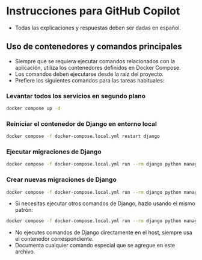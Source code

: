 # Instrucciones para GitHub Copilot

- Todas las explicaciones y respuestas deben ser dadas en español.

## Uso de contenedores y comandos principales

- Siempre que se requiera ejecutar comandos relacionados con la aplicación, utiliza los contenedores definidos en Docker Compose.
- Los comandos deben ejecutarse desde la raíz del proyecto.
- Prefiere los siguientes comandos para las tareas habituales:

### Levantar todos los servicios en segundo plano
```sh
docker compose up -d
```

### Reiniciar el contenedor de Django en entorno local
```sh
docker compose -f docker-compose.local.yml restart django
```

### Ejecutar migraciones de Django
```sh
docker compose -f docker-compose.local.yml run --rm django python manage.py migrate
```

### Crear nuevas migraciones de Django
```sh
docker compose -f docker-compose.local.yml run --rm django python manage.py makemigrations
```

- Si necesitas ejecutar otros comandos de Django, hazlo usando el mismo patrón:
```sh
docker compose -f docker-compose.local.yml run --rm django python manage.py <comando>
```

- No ejecutes comandos de Django directamente en el host, siempre usa el contenedor correspondiente.
- Documenta cualquier comando especial que se agregue en este archivo.

